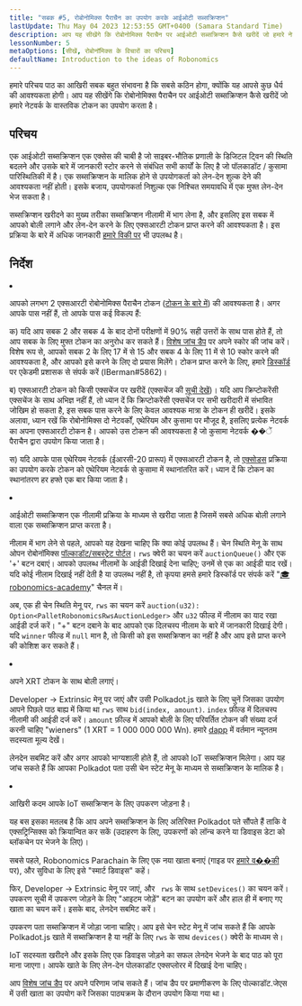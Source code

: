```yaml
---
title: "सबक #5, रोबोनोमिक्स पैराचैन का उपयोग करके आईओटी सब्सक्रिप्शन"
lastUpdate: Thu May 04 2023 12:53:55 GMT+0400 (Samara Standard Time)
description: आप यह सीखेंगे कि रोबोनोमिक्स पैराचैन पर आईओटी सब्सक्रिप्शन कैसे खरीदें जो हमारे नेटवर्क के वास्तविक टोकन का उपयोग करता है।
lessonNumber: 5
metaOptions: [सीखें, रोबोनॉमिक्स के विचारों का परिचय]
defaultName: Introduction to the ideas of Robonomics
---
```


हमारे परिचय पाठ का आखिरी सबक बहुत संभावना है कि सबसे कठिन होगा, क्योंकि यह आपसे कुछ धैर्य की आवश्यकता होगी। आप यह सीखेंगे कि रोबोनोमिक्स पैराचैन पर आईओटी सब्सक्रिप्शन कैसे खरीदें जो हमारे नेटवर्क के वास्तविक टोकन का उपयोग करता है।


## परिचय

एक आईओटी सब्सक्रिप्शन एक एक्सेस की चाबी है जो साइबर-भौतिक प्रणाली के डिजिटल ट्विन की स्थिति बदलने और उसके बारे में जानकारी स्टोर करने से संबंधित सभी कार्यों के लिए है जो पॉलकाडॉट / कुसामा पारिस्थितिकी में है। एक सब्सक्रिप्शन के मालिक होने से उपयोगकर्ता को लेन-देन शुल्क देने की आवश्यकता नहीं होती। इसके बजाय, उपयोगकर्ता निशुल्क एक निश्चित समयावधि में एक मुफ्त लेन-देन भेज सकता है।

सब्सक्रिप्शन खरीदने का मुख्य तरीका सब्सक्रिप्शन नीलामी में भाग लेना है, और इसलिए इस सबक में आपको बोली लगाने और लेन-देन करने के लिए एक्सआरटी टोकन प्राप्त करने की आवश्यकता है। इस प्रक्रिया के बारे में अधिक जानकारी [हमारे विकी पर](https://wiki.robonomics.network/docs/get-subscription) भी उपलब्ध है।

## निर्देश

<List type="numbers">

<li>

आपको लगभग 2 एक्सआरटी रोबोनोमिक्स पैराचैन टोकन ([टोकन के बारे में](https://robonomics.network/xrt/)) की आवश्यकता है। अगर आपके पास नहीं हैं, तो आपके पास कई विकल्प हैं:

क) यदि आप सबक 2 और सबक 4 के बाद दोनों परीक्षणों में 90% सही उत्तरों के साथ पास होते हैं, तो आप सबक के लिए मुफ्त टोकन का अनुरोध कर सकते हैं। [विशेष जांच डैप](https://lk.robonomics.academy/) पर अपने स्कोर की जांच करें। विशेष रूप से, आपको सबक 2 के लिए 17 में से 15 और सबक 4 के लिए 11 में से 10 स्कोर करने की आवश्यकता है, और आपको इसे करने के लिए दो प्रयास मिलेंगे। टोकन प्राप्त करने के लिए, हमारे [डिस्कॉर्ड](https://discord.gg/xqDgG3EGm9) पर एकेडमी प्रशासक से संपर्क करें (IBerman#5862)।

ब) एक्सआरटी टोकन को किसी एक्सचेंज पर खरीदें (एक्सचेंज की [सूची देखें](https://www.coingecko.com/en/coins/robonomics-network#markets/))। यदि आप क्रिप्टोकरेंसी एक्सचेंज के साथ अभिज्ञ नहीं हैं, तो ध्यान दें कि क्रिप्टोकरेंसी एक्सचेंज पर सभी खरीदारी में संभावित जोखिम हो सकता है, इस सबक पास करने के लिए केवल आवश्यक मात्रा के टोकन ही खरीदें। इसके अलावा, ध्यान रखें कि रोबोनोमिक्स दो नेटवर्कों, एथेरियम और कुसामा पर मौजूद है, इसलिए प्रत्येक नेटवर्क का अपना एक्सआरटी टोकन है। आपको उस टोकन की आवश्यकता है जो कुसामा नेटवर्क ��ें पैराचैन द्वारा उपयोग किया जाता है।

स) यदि आपके पास एथेरियम नेटवर्क (ईआरसी-20 प्रारूप) में एक्सआरटी टोकन है, तो [एक्सोडस](https://old.dapp.robonomics.network/#/exodus) प्रक्रिया का उपयोग करके टोकन को एथेरियम नेटवर्क से कुसामा में स्थानांतरित करें। ध्यान दें कि टोकन का स्थानांतरण हर हफ्ते एक बार किया जाता है।

</li>

<li>

आईओटी सब्सक्रिप्शन एक नीलामी प्रक्रिया के माध्यम से खरीदा जाता है जिसमें सबसे अधिक बोली लगाने वाला एक सब्सक्रिप्शन प्राप्त करता है।

नीलाम में भाग लेने से पहले, आपको यह देखना चाहिए कि क्या कोई उपलब्ध हैं। चेन स्थिति मेनू के साथ ओपन रोबोनॉमिक्स [पॉल्काडॉट/सबस्ट्रेट पोर्टल](https://polkadot.js.org/apps/?rpc=wss%3A%2F%2Fkusama.rpc.robonomics.network%2F#/chainstate)। <code>rws</code> क्वेरी का चयन करें <code>auctionQueue()</code> और एक '+' बटन दबाएं। आपको उपलब्ध नीलामों के आईडी दिखाई देना चाहिए; उनमें से एक का आईडी याद रखें। यदि कोई नीलाम दिखाई नहीं देती है या उपलब्ध नहीं है, तो कृपया हमसे हमारे डिस्कॉर्ड पर संपर्क करें "[🎓robonomics-academy](https://discord.com/channels/803947358492557312/803947358492557315)" चैनल में।

अब, एक ही चेन स्थिति मेनू पर, <code>rws</code> का चयन करें <code>auction(u32): Option&lt;PalletRobonomicsRwsAuctionLedger&gt;</code> और <code>u32</code> फील्ड में नीलाम का याद रखा आईडी दर्ज करें। "+" बटन दबाने के बाद आपको एक दिलचस्प नीलाम के बारे में जानकारी दिखाई देगी। यदि <code>winner</code> फील्ड में <code>null</code> मान है, तो किसी को इस सब्सक्रिप्शन का नहीं है और आप इसे प्राप्त करने की कोशिश कर सकते हैं।

</li>

<li>

अपने XRT टोकन के साथ बोली लगाएं।

Developer -> Extrinsic मेनू पर जाएं और उसी Polkadot.js खाते के लिए चुनें जिसका उपयोग आपने पिछले पाठ बाह्य में किया था <code>rws</code> साथ <code>bid(index, amount)</code>. <code>index</code> फ़ील्ड में दिलचस्प नीलामी की आईडी दर्ज करें। <code>amount</code> फ़ील्ड में आपको बोली के लिए परिवर्तित टोकन की संख्या दर्ज करनी चाहिए "wieners" (1 XRT = 1 000 000 000 Wn). हमारे [dapp](https://dapp.robonomics.network/#/subscription) में वर्तमान न्यूनतम सदस्यता मूल्य देखें।

लेनदेन सबमिट करें और अगर आपको भाग्यशाली होते हैं, तो आपको IoT सब्सक्रिप्शन मिलेगा। आप यह जांच सकते हैं कि आपका Polkadot पता उसी चेन स्टेट मेनू के माध्यम से सब्सक्रिप्शन के मालिक है।

</li>

<li>

आखिरी कदम आपके IoT सब्सक्रिप्शन के लिए उपकरण जोड़ना है।

यह बस इसका मतलब है कि आप अपने सब्सक्रिप्शन के लिए अतिरिक्त Polkadot पते सौंपते हैं ताकि वे एक्सट्रिन्सिक्स को क्रियान्वित कर सकें (उदाहरण के लिए, उपकरणों को लॉन्च करने या डिवाइस डेटा को ब्लॉकचेन पर भेजने के लिए)।

सबसे पहले, Robonomics Parachain के लिए एक नया खाता बनाएं (गाइड पर [हमारे व��की](https://wiki.robonomics.network/docs/create-account-in-dapp/) पर), और सुविधा के लिए इसे "स्मार्ट डिवाइस" कहें।

फिर, Developer -> Extrinsic मेनू पर जाएं, और <code> rws</code> के साथ <code>setDevices()</code> का चयन करें। उपकरण सूची में उपकरण जोड़ने के लिए "आइटम जोड़ें" बटन का उपयोग करें और हाल ही में बनाए गए खाता का चयन करें। इसके बाद, लेनदेन सबमिट करें।

उपकरण पता सब्सक्रिप्शन में जोड़ा जाना चाहिए। आप इसे चेन स्टेट मेनू में जांच सकते हैं कि आपके Polkadot.js खाते में सब्सक्रिप्शन है या नहीं के लिए <code>rws</code> के साथ <code>devices()</code> क्वेरी के माध्यम से।

</li>

</List>

<Result>

IoT सदस्यता खरीदने और इसके लिए एक डिवाइस जोड़ने का सफल लेनदेन भेजने के बाद पाठ को पूरा माना जाएगा। आपके खाते के लिए लेन-देन पोलकाडॉट एक्सप्लोरर में दिखाई देना चाहिए।

आप [विशेष जांच डैप](https://lk.robonomics.academy/) पर अपने परिणाम जांच सकते हैं। जांच डैप पर प्रमाणीकरण के लिए पोल्काडॉट.जेएस में उसी खाता का उपयोग करें जिसका पाठ्यक्रम के दौरान उपयोग किया गया था।

</Result>